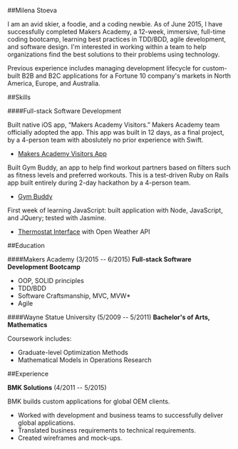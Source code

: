 ##Milena Stoeva

I am an avid skier, a foodie, and a coding newbie. As of June 2015, I have successfully completed Makers Academy, a 12-week, immersive, full-time coding bootcamp, learning best practices in TDD/BDD, agile development, and software design. I'm interested in working within a team to help organizations find the best solutions to their problems using technology.

Previous experience includes managing development lifecycle for custom-built B2B and B2C applications for a Fortune 10 company's markets in North America, Europe, and Australia.

##Skills

####Full-stack Software Development

Built native iOS app, “Makers Academy Visitors.” Makers Academy team officially adopted the app. This app was built in 12 days, as a final project, by a 4-person team with aboslutely no prior experience with Swift.
- [Makers Academy Visitors App](goo.gl/xN6MlD)

Built Gym Buddy, an app to help find workout partners based on filters such as fitness levels and preferred workouts. This is a test-driven Ruby on Rails app built entirely during 2-day hackathon by a 4-person team.
- [Gym Buddy](https://gympal.herokuapp.com/)

First week of learning JavaScript: built application with Node, JavaScript, and JQuery; tested with Jasmine.
- [Thermostat Interface](https://github.com/M1lena/Thermostat_Interface) with Open Weather API

##Education

####Makers Academy (3/2015 -- 6/2015)
**Full-stack Software Development Bootcamp**
- OOP, SOLID principles
- TDD/BDD
- Software Craftsmanship, MVC, MVW*
- Agile

####Wayne Statue University (5/2009 -- 5/2011)
**Bachelor's of Arts, Mathematics**

Coursework includes:
- Graduate-level Optimization Methods
- Mathematical Models in Operations Research

##Experience

**BMK Solutions** (4/2011 -- 5/2015)

BMK builds custom applications for global OEM clients.

- Worked with development and business teams to successfully deliver global applications.
- Translated business requirements to technical requirements.
- Created wireframes and mock-ups.
